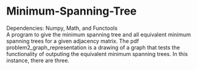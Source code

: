 # Minimum-Spanning-Tree
Dependencies: Numpy, Math, and Functools<br />
A program to give the minimum spanning tree and all equivalent minimum spanning trees for a given adjacency matrix.
The pdf problem2_graph_representation is a drawing of a graph that tests the functionality of outputing the equivalent minimum spanning trees. In this instance, there are three.
